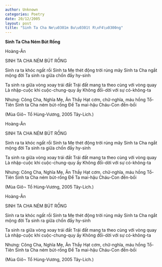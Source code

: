 ```yaml
---
author: Unknown
categories: Poetry
date: 20/12/2005
layout: post
title: "Sinh Ta Cha Ne\u0301m Bu\u0301t R\xF4\u0300ng"
---
```


**Sinh Ta Cha Ném Bút Rồng**

Hoàng-Ân

SINH TA CHA NÉM BÚT RỒNG

Sinh ra ta khóc ngất rồi
Sinh ta Mẹ thét động trời rúng mây
Sinh ta Cha ngắt mộng đời
Ta sinh ra giữa chốn đầy hy-sinh

Ta sinh ra giữa vòng xoay trái đất
Trái đất mang ta theo cùng với vòng quay
Là nhập-cuộc khi cuộc-chung-quy ấy
Không đổi-dời với sự có-không-ta

Nhưng: Công Cha, Nghĩa Mẹ, Ân Thầy
Hạt cơm, chữ-nghĩa, máu hồng Tổ-Tiên
Sinh ta Cha ném bút-rồng
Để Ta mai-hậu Cháu-Con đền-bồi

(Mùa Giô¬ Tổ Hùng-Vương, 2005 Tây-Lich.)

Hoàng-Ân

SINH TA CHA NÉM BÚT RỒNG

Sinh ra ta khóc ngất rồi
Sinh ta Mẹ thét động trời rúng mây
Sinh ta Cha ngắt mộng đời
Ta sinh ra giữa chốn đầy hy-sinh

Ta sinh ra giữa vòng xoay trái đất
Trái đất mang ta theo cùng với vòng quay
Là nhập-cuộc khi cuộc-chung-quy ấy
Không đổi-dời với sự có-không-ta

Nhưng: Công Cha, Nghĩa Mẹ, Ân Thầy
Hạt cơm, chữ-nghĩa, máu hồng Tổ-Tiên
Sinh ta Cha ném bút-rồng
Để Ta mai-hậu Cháu-Con đền-bồi

(Mùa Giô¬ Tổ Hùng-Vương, 2005 Tây-Lich.)

Hoàng-Ân

SINH TA CHA NÉM BÚT RỒNG

Sinh ra ta khóc ngất rồi
Sinh ta Mẹ thét động trời rúng mây
Sinh ta Cha ngắt mộng đời
Ta sinh ra giữa chốn đầy hy-sinh

Ta sinh ra giữa vòng xoay trái đất
Trái đất mang ta theo cùng với vòng quay
Là nhập-cuộc khi cuộc-chung-quy ấy
Không đổi-dời với sự có-không-ta

Nhưng: Công Cha, Nghĩa Mẹ, Ân Thầy
Hạt cơm, chữ-nghĩa, máu hồng Tổ-Tiên
Sinh ta Cha ném bút-rồng
Để Ta mai-hậu Cháu-Con đền-bồi

(Mùa Giô¬ Tổ Hùng-Vương, 2005 Tây-Lich.)
